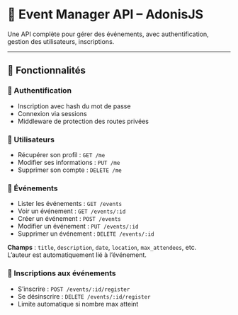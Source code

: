 # 🎫 Event Manager API – AdonisJS

Une API complète pour gérer des événements, avec authentification, gestion des utilisateurs, inscriptions.

---

## 🚀 Fonctionnalités

### 🔐 Authentification
- Inscription avec hash du mot de passe
- Connexion via sessions
- Middleware de protection des routes privées

### 👤 Utilisateurs
- Récupérer son profil : `GET /me`
- Modifier ses informations : `PUT /me`
- Supprimer son compte : `DELETE /me`

### 📅 Événements
- Lister les événements : `GET /events`
- Voir un événement : `GET /events/:id`
- Créer un événement : `POST /events`
- Modifier un événement : `PUT /events/:id`
- Supprimer un événement : `DELETE /events/:id`

**Champs** : `title`, `description`, `date`, `location`, `max_attendees`, etc.  
L’auteur est automatiquement lié à l’événement.

### 🧾 Inscriptions aux événements
- S’inscrire : `POST /events/:id/register`
- Se désinscrire : `DELETE /events/:id/register`
- Limite automatique si nombre max atteint
